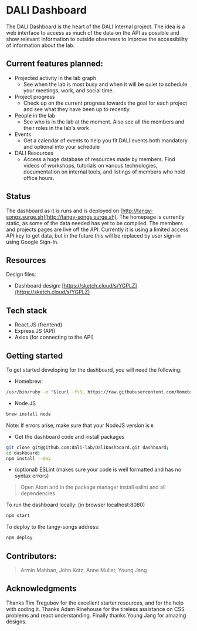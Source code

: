 # DALI Dashboard

The DALI Dashboard is the heart of the DALI Internal project. The idea is a web interface to access as much of the data on the API as possible and show relevant information to outside observers to improve the accessibility of information about the lab.

## Current features planned:

- Projected activity in the lab graph
  - See when the lab is most busy and when it will be quiet to schedule your meetings, work, and social time.
- Project progress
  - Check up on the current progress towards the goal for each project and see what they have been up to recently.
- People in the lab
  - See who is in the lab at the moment. Also see all the members and their roles in the lab's work
- Events
  - Get a calendar of events to help you fit DALI events both mandatory and optional into your schedule
- DALI Resources
  - Access a huge database of resources made by members. Find videos of workshops, tutorials on various technologies, documentation on internal tools, and listings of members who hold office hours.

## Status

The dashboard as it is runs and is deployed on [http://tangy-songs.surge.sh](http://tangy-songs.surge.sh). The homepage is currently static, as some of the data needed has yet to be compiled. The members and projects pages are live off the API. Currently it is using a limited access API key to get data, but in the future this will be replaced by user sign-in using Google Sign-In.

## Resources

Design files:
- Dashboard design: [https://sketch.cloud/s/YGPLZ](https://sketch.cloud/s/YGPLZ)

## Tech stack
- React.JS (frontend)
- Express.JS (API)
- Axios (for connecting to the API)

## Getting started
To get started developing for the dashboard, you will need the following:

- Homebrew:
```bash
/usr/bin/ruby -e "$(curl -fsSL https://raw.githubusercontent.com/Homebrew/install/master/install)"
```
- Node.JS
```bash
brew install node
```

Note: If errors arise, make sure that your NodeJS version is `6`

- Get the dashboard code and install packages
```bash
git clone git@github.com:dali-lab/DaliDashboard.git dashboard;
cd dashboard;
npm install --dev
```
- (optional) ESLint (makes sure your code is well formatted and has no syntax errors)
> Open Atom and in the package manager install eslint and all dependencies

To run the dashboard locally: (in browser localhost:8080)
```bash
npm start
```

To deploy to the tangy-songs address:
```bash
npm deploy
```

## Contributors:
> Armin Mahban, John Kotz, Anne Muller, Young Jang

## Acknowledgments
Thanks Tim Tregubov for the excellent starter resources, and for the help with coding it. Thanks Adam Rinehouse for the tireless assistance on CSS problems and react understanding. Finally thanks Young Jang for amazing designs.

